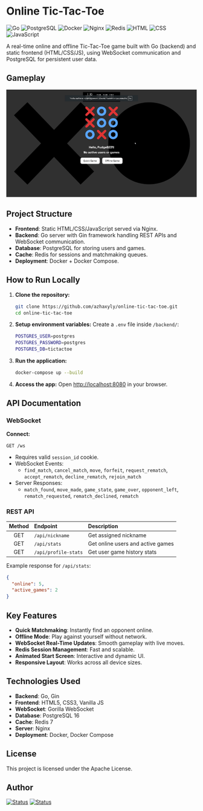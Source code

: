 # Online Tic-Tac-Toe

![Go](https://img.shields.io/badge/Go-1.23.4-blue) ![PostgreSQL](https://img.shields.io/badge/PostgreSQL-16-white) ![Docker](https://img.shields.io/badge/Docker-✓-blue) ![Nginx](https://img.shields.io/badge/Nginx-✓-green) ![Redis](https://img.shields.io/badge/Redis-✓-red) ![HTML](https://img.shields.io/badge/HTML-✓-orange) ![CSS](https://img.shields.io/badge/CSS-✓-blue) ![JavaScript](https://img.shields.io/badge/JavaScript-✓-yellow)

A real-time online and offline Tic-Tac-Toe game built with Go (backend) and static frontend (HTML/CSS/JS), using WebSocket communication and PostgreSQL for persistent user data.

## Gameplay

![Game Demo](./frontend_static/assets/game_demo.gif)

## Project Structure

- **Frontend**: Static HTML/CSS/JavaScript served via Nginx.
- **Backend**: Go server with Gin framework handling REST APIs and WebSocket communication.
- **Database**: PostgreSQL for storing users and games.
- **Cache**: Redis for sessions and matchmaking queues.
- **Deployment**: Docker + Docker Compose.

## How to Run Locally

1. **Clone the repository:**
   ```bash
   git clone https://github.com/azhaxyly/online-tic-tac-toe.git
   cd online-tic-tac-toe
   ```

2. **Setup environment variables:**
   Create a `.env` file inside `/backend/`:
   ```bash
   POSTGRES_USER=postgres
   POSTGRES_PASSWORD=postgres
   POSTGRES_DB=tictactoe
   ```

3. **Run the application:**
   ```bash
   docker-compose up --build
   ```

4. **Access the app:**
   Open [http://localhost:8080](http://localhost:8080) in your browser.


## API Documentation

### WebSocket

**Connect:**
```
GET /ws
```
- Requires valid `session_id` cookie.
- WebSocket Events:
  - `find_match`, `cancel_match`, `move`, `forfeit`, `request_rematch`, `accept_rematch`, `decline_rematch`, `rejoin_match`
- Server Responses:
  - `match_found`, `move_made`, `game_state`, `game_over`, `opponent_left`, `rematch_requested`, `rematch_declined`, `rematch`

### REST API

| Method | Endpoint            | Description                      |
|:------:|:-------------------- |:-------------------------------- |
| GET    | `/api/nickname`       | Get assigned nickname            |
| GET    | `/api/stats`          | Get online users and active games|
| GET    | `/api/profile-stats`  | Get user game history stats      |

Example response for `/api/stats`:
```json
{
  "online": 5,
  "active_games": 2
}
```

## Key Features

- **Quick Matchmaking**: Instantly find an opponent online.
- **Offline Mode**: Play against yourself without network.
- **WebSocket Real-Time Updates**: Smooth gameplay with live moves.
- **Redis Session Management**: Fast and scalable.
- **Animated Start Screen**: Interactive and dynamic UI.
- **Responsive Layout**: Works across all device sizes.


## Technologies Used

- **Backend**: Go, Gin
- **Frontend**: HTML5, CSS3, Vanilla JS
- **WebSocket**: Gorilla WebSocket
- **Database**: PostgreSQL 16
- **Cache**: Redis 7
- **Server**: Nginx
- **Deployment**: Docker, Docker Compose

## License

This project is licensed under the Apache License.


## Author

[![Status](https://img.shields.io/badge/alem-azhaxyly-success?logo=github)](https://platform.alem.school/git/azhaxyly) <a href="https://t.me/hmlssdeus" target="_blank"><img src="https://img.shields.io/badge/telegram-@hmlssdeus-blue?logo=Telegram" alt="Status" /></a>

